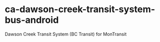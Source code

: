 # ca-dawson-creek-transit-system-bus-android
Dawson Creek Transit System (BC Transit) for MonTransit
